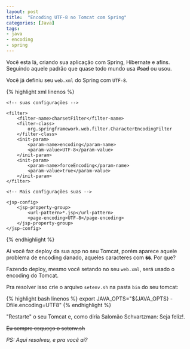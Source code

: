 ```yaml
---
layout: post
title:  "Encoding UTF-8 no Tomcat com Spring"
categories: [Java]
tags:
- java
- encoding
- spring
---
```


Você esta lá, criando sua aplicação com Spring, Hibernate e afins. Seguindo aquele padrão que quase todo mundo usa <s>#sad</s> ou usou. 

Você já definiu seu `web.xml` do Spring com `UTF-8`.

{% highlight xml linenos %}
<web-app xmlns="http://java.sun.com/xml/ns/javaee" 
		xmlns:xsi="http://www.w3.org/2001/XMLSchema-instance"
         xsi:schemaLocation="http://java.sun.com/xml/ns/javaee
          http://java.sun.com/xml/ns/javaee/web-app_3_0.xsd"
         version="3.0">

	<!-- suas configurações -->
	
	<filter>
        <filter-name>charsetFilter</filter-name>
        <filter-class>
        	org.springframework.web.filter.CharacterEncodingFilter
    	</filter-class>
        <init-param>
            <param-name>encoding</param-name>
            <param-value>UTF-8</param-value>
        </init-param>
        <init-param>
            <param-name>forceEncoding</param-name>
            <param-value>true</param-value>
        </init-param>
    </filter>

    <!-- Mais configurações suas -->

    <jsp-config>
        <jsp-property-group>
            <url-pattern>*.jsp</url-pattern>
            <page-encoding>UTF-8</page-encoding>
        </jsp-property-group>
    </jsp-config>
</web>
{% endhighlight %}

Ai você faz deploy da sua app no seu Tomcat, porém aparece aquele problema de encoding danado, aqueles caracteres com `��`. Por que? 

Fazendo deploy, mesmo você setando no seu `web.xml`, será usado o encoding do Tomcat. 

Pra resolver isso crie o arquivo `setenv.sh` na pasta `bin` do seu tomcat:

{% highlight bash linenos %}
export JAVA_OPTS="${JAVA_OPTS} -Dfile.encoding=UTF8"
{% endhighlight %}

"Restarte" o seu Tomcat e, como diria Salomão Schvartzman: Seja feliz!. 

<s>Eu sempre esqueço o setenv.sh</s> 

*PS: Aqui resolveu, e pra você ai?*